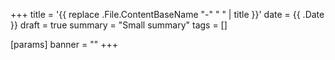 +++
title = '{{ replace .File.ContentBaseName "-" " " | title }}'
date = {{ .Date }}
draft = true
summary = "Small summary"
tags = []

[params]
banner = ""
+++
